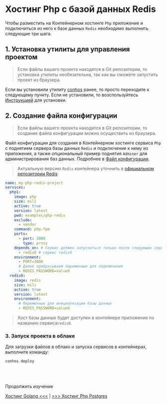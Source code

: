 # Хостинг Php с базой данных Redis

Чтобы разместить на Контейнерном хостинге `Php` приложение и подключиться из него к базе данных `Redis` необходимо выполнить следующие три шага.

## 1. Установка утилиты для управления проектом

> Если файлы вашего проекта находятся в Git репозитории, то установка утилиты необязательна, так как вы сможете запустить проект из браузера.

Если вы установили утилиту [conhos](https://www.npmjs.com/package/conhos) ранее, то просто переходите к следующему пункту. Если не установили, то возспользуйтесь [Инструкцией](./GettingStarted.md) для установки.

## 2. Создание файла конфигурации

> Если файлы вашего проекта находятся в Git репозитории, то создание файла конфигурации можно осуществить из браузера.

Файл конфигурации для создания в Контейнерном хостинге сервиса `Php` с поднятием сервера базы данных `Redis` и подключение к нему из приложения, а также опциональный пример поднятия `Adminer` для администрирования баз данных. Подробнее в [Файл конфигурации](./ConfigFile.md#пример_файла_конфигурации).

> Актуальную версию `Redis` контейнера уточнить в [официальном репозитории Redis](https://hub.docker.com/_/redis/tags)

```yml
name: my-php-redis-project
services:
  php1:
    image: php
    size: mili
    active: true
    version: latest
    pwd: examples/php-redis
    exclude:
      - vendor
    command: php-fpm
    ports:
      - port: 3000
        type: proxy
    depends_on: # Сервис должен запускаться только после следующих сервисов
      - redis0 # сервис redis0
    environment:
      - PORT=3000
      # Далее пробрасываем переменные для подключения
      - REDIS_PASSWORD=value0
  redis0:
    image: redis
    size: mili
    active: true
    version: latest
    environment:
      # Переменные для инициализации базы данных
      - REDIS_PASSWORD=value0
```

> Хост базы данных будет доступен в контейнере приложения по названию сервиса`redis0`.

### 3. Запуск проекта в облаке

Для загрузки файлов в облако и запуска сервисов в контейнерах, выполните команду:

```sh
conhos deploy
```

<div style="margin-top: 4rem;"></div>

Продолжить изучение

[Хостинг Golang  <<<](./HostingGolang.md) | [>>> Хостинг Php Postgres](./HostingPhpPostgres.md)
